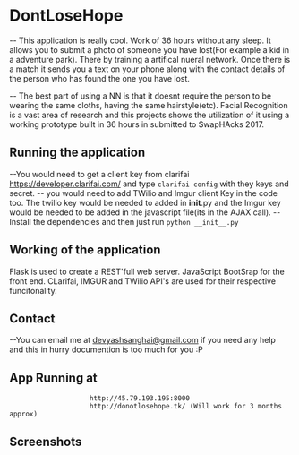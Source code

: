 # DontLoseHope
-- This application is really cool. Work of 36 hours without any sleep. It allows you to submit a photo of someone you have lost(For example a kid in a adventure park). There by training a artifical nueral network. Once there is a match it sends you a text on your phone along with the contact details of the person who has found the one you have lost.

-- The best part of using a NN is that it doesnt require the person to be wearing the same cloths, having the same hairstyle(etc). Facial Recognition is a vast area of research and this projects shows the utilization of it using a working prototype built in 36 hours in submitted to SwapHAcks 2017.


## Running the application

--You would need to get a client key from clarifai https://developer.clarifai.com/ and type ```clarifai config``` with they keys and secret. 
-- you would need to add TWilio and Imgur  client Key in the code too. The twilio key would be needed to added in __init__.py and the Imgur key would be needed to be added in the javascript file(its in the AJAX call).
-- Install the dependencies and then just run ```python __init__.py```

## Working of the application
Flask is used to create a REST'full web server. JavaScript BootSrap for the front end. CLarifai, IMGUR and TWilio API's are used for their respective funcitonality. 


## Contact
--You can email me at devyashsanghai@gmail.com if you need any help and this in hurry documention is too much for you :P


## App Running at 

                        http://45.79.193.195:8000
                        http://donotlosehope.tk/ (Will work for 3 months approx)
                        
## Screenshots
